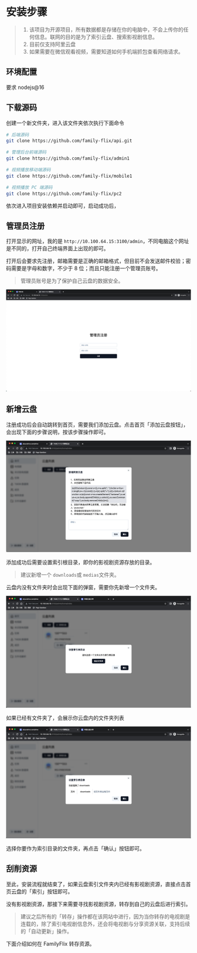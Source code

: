 # 安装步骤

> 1. 该项目为开源项目，所有数据都是存储在你的电脑中，不会上传你的任何信息。联网的目的是为了索引云盘、搜索影视剧信息。
> 2. 目前仅支持阿里云盘
> 3. 如果需要在微信观看视频，需要知道如何手机端抓包查看网络请求。

## 环境配置

要求 nodejs@16

## 下载源码

创建一个新文件夹，进入该文件夹依次执行下面命令

```bash
# 后端源码
git clone https://github.com/family-flix/api.git
```

```bash
# 管理后台前端源码
git clone https://github.com/family-flix/admin1
```

```bash
# 视频播放移动端源码
git clone https://github.com/family-flix/mobile1
```

```bash
# 视频播放 PC 端源码
git clone https://github.com/family-flix/pc2
```

<!-- 首先下载应用程序
[FamilyFlix.1.1.0 - 阿里云盘](https://www.aliyundrive.com/s/ozTbv2mPeZd)
[FamilyFlix.1.1.0 - Github](https://github.com/family-flix/api/releases/tag/v1.1.0) -->

<!-- 下载自己对应平台的压缩包，分别是 linux、macos 和 win 三个平台。下载到本地解压后是一个应用程序，双击打开即可。 -->

<!-- ![02.png](../images/d68151eb8dee75c441726efe76668402.png)
解压后的文件 -->

<!-- 双击后会打开终端并执行该应用程序，可以看到终端会输出一些信息，最后会显示 `Ready on http://xxx.xx.xx`的字样，出现该文字说明启动成功了。
![03.png](../images/8c045b56ead0157716f28dcb158bfd52.png) -->

依次进入项目安装依赖并启动即可，启动成功后，

## 管理员注册

打开显示的网址，我的是 `http://10.100.64.15:3100/admin`，不同电脑这个网址是不同的，打开自己终端界面上出现的即可。

打开后会要求先注册，邮箱需要是正确的邮箱格式，但目前不会发送邮件校验；密码需要是字母和数字，不少于 8 位；而且只能注册一个管理员账号。

> 管理员账号是为了保护自己云盘的数据安全。

![04.png](/images/4cfc31265fc9825b8108014e72829e5f.png)

## 新增云盘

注册成功后会自动跳转到首页，需要我们添加云盘。点击首页「添加云盘按钮」，会出现下面的步骤说明，按该步骤操作即可。

![08.png](/images/851963976724f34859b1c24ace7ce9ab.png)

添加成功后需要设置索引根目录，即你的影视剧资源存放的目录。

> 建议新增一个 `downloads`或 `medias`文件夹。

云盘内没有文件夹时会出现下面的弹窗，需要你先新增一个文件夹。

![17.png](/images/4c37f232a6479911b84c67dc13f45944.png)

如果已经有文件夹了，会展示你云盘内的文件夹列表

![20.png](/images/b3051b258388d70965bd0e97bf5a82de.png)

选择你要作为索引目录的文件夹，再点击「确认」按钮即可。

## 刮削资源

至此，安装流程就结束了，如果云盘索引文件夹内已经有影视剧资源，直接点击首页云盘的「索引」按钮即可。

没有影视剧资源，那接下来需要寻找影视剧资源，转存到自己的云盘后进行索引。

> 建议之后所有的「转存」操作都在该网站中进行，因为当你转存的电视剧是连载的，除了索引电视剧信息外，还会将电视剧与分享资源关联，支持后续的「自动更新」操作。

下面介绍如何在 FamilyFlix 转存资源。
